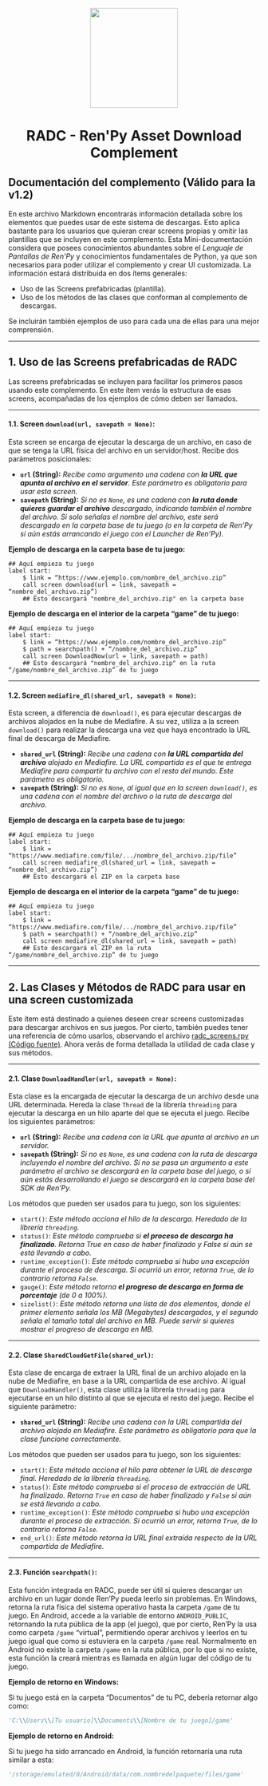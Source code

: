 <p align="center">
  <img width="176" height="200" src="https://user-images.githubusercontent.com/77955772/184478128-93046a80-f326-43c9-9960-efdcd61f03b6.png">
</p>

<h1 align = "center"> RADC - Ren'Py Asset Download Complement </h1>

## Documentación del complemento (Válido para la v1.2)

En este archivo Markdown encontrarás información detallada sobre los elementos que puedes usar de este sistema de descargas. Esto aplica bastante para los usuarios que quieran crear screens propias y omitir las plantillas que se incluyen en este complemento.
Esta Mini-documentación considera que posees conocimientos abundantes sobre el _Lenguaje de Pantallas de Ren’Py_ y conocimientos fundamentales de Python, ya que son necesarios para poder utilizar el complemento y crear UI customizada.
La información estará distribuida en dos ítems generales:

- Uso de las Screens prefabricadas (plantilla).
- Uso de los métodos de las clases que conforman al complemento de descargas.

Se incluirán también ejemplos de uso para cada una de ellas para una mejor comprensión.

---

## 1. Uso de las Screens prefabricadas de RADC

Las screens prefabricadas se incluyen para facilitar los primeros pasos usando este complemento. En este ítem verás la estructura de esas screens, acompañadas de los ejemplos de cómo deben ser llamados.

------

#### 1.1. Screen `download(url, savepath = None)`:

Esta screen se encarga de ejecutar la descarga de un archivo, en caso de que se tenga la URL física del archivo en un servidor/host. Recibe dos parámetros posicionales:

- **`url` (String):** _Recibe como argumento una cadena con **la URL que apunta al archivo en el servidor**. Este parámetro es obligatorio para usar esta screen._
- **`savepath` (String):** _Si no es `None`, es una cadena con **la ruta donde quieres guardar el archivo** descargado, indicando también el nombre del archivo. Si solo señalas el nombre del archivo, este será descargado en la carpeta base de tu juego (o en la carpeta de Ren’Py si aún estás arrancando el juego con el Launcher de Ren’Py)._

**Ejemplo de descarga en la carpeta base de tu juego:**

```renpy
## Aquí empieza tu juego
label start:
    $ link = “https://www.ejemplo.com/nombre_del_archivo.zip”
    call screen download(url = link, savepath = “nombre_del_archivo.zip”)
    ## Esto descargará "nombre_del_archivo.zip" en la carpeta base
```

**Ejemplo de descarga en el interior de la carpeta “game” de tu juego:**

```renpy
## Aquí empieza tu juego
label start:
    $ link = “https://www.ejemplo.com/nombre_del_archivo.zip”
    $ path = searchpath() + “/nombre_del_archivo.zip”
    call screen DownloadNow(url = link, savepath = path)
    ## Esto descargará "nombre_del_archivo.zip" en la ruta “/game/nombre_del_archivo.zip” de tu juego
```

------

#### 1.2. Screen `mediafire_dl(shared_url, savepath = None)`:

Esta screen, a diferencia de `download()`, es para ejecutar descargas de archivos alojados en la nube de Mediafire. A su vez, utiliza a la screen `download()` para realizar la descarga una vez que haya encontrado la URL final de descarga de Mediafire.

- **`shared_url` (String):** _Recibe una cadena con **la URL compartida del archivo** alojado en Mediafire. La URL compartida es el que te entrega Mediafire para compartir tu archivo con el resto del mundo. Este parámetro es obligatorio._
- **`savepath` (String):** _Si no es `None`, al igual que en la screen `download()`, es una cadena con el nombre del archivo o la ruta de descarga del archivo._

**Ejemplo de descarga en la carpeta base de tu juego:**

```renpy
## Aquí empieza tu juego
label start:
    $ link = “https://www.mediafire.com/file/.../nombre_del_archivo.zip/file”
    call screen mediafire_dl(shared_url = link, savepath = “nombre_del_archivo.zip”)
    ## Esto descargará el ZIP en la carpeta base
```

**Ejemplo de descarga en el interior de la carpeta “game” de tu juego:**

```renpy
## Aquí empieza tu juego
label start:
    $ link = “https://www.mediafire.com/file/.../nombre_del_archivo.zip/file”
    $ path = searchpath() + “/nombre_del_archivo.zip”
    call screen mediafire_dl(shared_url = link, savepath = path)
    ## Esto descargará el ZIP en la ruta “/game/nombre_del_archivo.zip” de tu juego
```

---

## 2. Las Clases y Métodos de RADC para usar en una screen customizada

Este ítem está destinado a quienes deseen crear screens customizadas para descargar archivos en sus juegos. Por cierto, también puedes tener una referencia de cómo usarlos, observando el archivo [radc_screens.rpy (Código fuente)](https://github.com/CharlieFuu69/RenPy_Asset_Download_Complement/blob/59e9f1630a06daf9b2b933fcb1a5d159fef95f37/radc/radc_screens.rpy).
Ahora verás de forma detallada la utilidad de cada clase y sus métodos.

------

#### 2.1. Clase `DownloadHandler(url, savepath = None)`:

Esta clase es la encargada de ejecutar la descarga de un archivo desde una URL determinada. Hereda la clase `Thread` de la librería `threading` para ejecutar la descarga en un hilo aparte del que se ejecuta el juego.
Recibe los siguientes parámetros:

- **`url` (String):** _Recibe una cadena con la URL que apunta al archivo en un servidor._
- **`savepath` (String):** _Si no es `None`, es una cadena con la ruta de descarga incluyendo el nombre del archivo. Si no se pasa un argumento a este parámetro el archivo se descargará en la carpeta base del juego, o si aún estás desarrollando el juego se descargará en la carpeta base del SDK de Ren’Py._

Los métodos que pueden ser usados para tu juego, son los siguientes:

- `start()`: _Este método acciona el hilo de la descarga. Heredado de la librería `threading`._
- `status()`: _Este método comprueba si **el proceso de descarga ha finalizado**. Retorna True en caso de haber finalizado y False si aún se está llevando a cabo._
- `runtime_exception()`: _Este método comprueba si hubo una excepción durante el proceso de descarga. Si ocurrió un error, retorna `True`, de lo contrario retorna `False`._
- `gauge()`: _Este método retorna **el progreso de descarga en forma de porcentaje** (de 0 a 100%)._
- `sizelist()`: _Este método retorna una lista de dos elementos, donde el primer elemento señala los MB (Megabytes) descargados, y el segundo señala el tamaño total del archivo en MB. Puede servir si quieres mostrar el progreso de descarga en MB._

------

#### 2.2. Clase `SharedCloudGetFile(shared_url)`:

Esta clase de encarga de extraer la URL final de un archivo alojado en la nube de Mediafire, en base a la URL compartida de ese archivo. Al igual que `DownloadHandler()`, esta clase utiliza la librería `threading` para ejecutarse en un hilo distinto al que se ejecuta el resto del juego.
Recibe el siguiente parámetro:

- **`shared_url` (String):** _Recibe una cadena con la URL compartida del archivo alojado en Mediafire. Este parámetro es obligatorio para que la clase funcione correctamente._

Los métodos que pueden ser usados para tu juego, son los siguientes:

- `start()`: _Este método acciona el hilo para obtener la URL de descarga final. Heredado de la librería `threading`._
- `status()`: _Este método comprueba si el proceso de extracción de URL ha finalizado. Retorna `True` en caso de haber finalizado y `False` si aún se está llevando a cabo._
- `runtime_exception()`: _Este método comprueba si hubo una excepción durante el proceso de extracción. Si ocurrió un error, retorna `True`, de lo contrario retorna `False`._
- `end_url()`: _Este método retorna la URL final extraída respecto de la URL compartida de Mediafire._

------

#### 2.3. Función `searchpath()`:

Esta función integrada en RADC, puede ser útil si quieres descargar un archivo en un lugar donde Ren’Py pueda leerlo sin problemas.
En Windows, retorna la ruta física del sistema operativo hasta la carpeta `/game` de tu juego.
En Android, accede a la variable de entorno `ANDROID_PUBLIC`, retornando la ruta pública de la app (el juego), que por cierto, Ren’Py la usa como carpeta `/game` “virtual”, permitiendo operar archivos y leerlos en tu juego igual que como si estuviera en la carpeta `/game` real.
Normalmente en Android no existe la carpeta `/game`  en la ruta pública, por lo que si no existe, esta función la creará mientras es llamada en algún lugar del código de tu juego.

**Ejemplo de retorno en Windows:**

Si tu juego está en la carpeta “Documentos” de tu PC, debería retornar algo como:

```python
'C:\\Users\\[Tu usuario]\\Documents\\[Nombre de tu juego]/game'
```

**Ejemplo de retorno en Android:**

Si tu juego ha sido arrancado en Android, la función retornaría una ruta similar a esta:

```python
'/storage/emulated/0/Android/data/com.nombredelpaquete/files/game'
```
